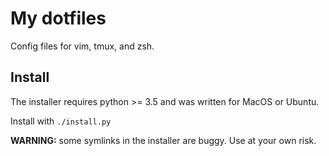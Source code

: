 # My dotfiles

Config files for vim, tmux, and zsh.

## Install

The installer requires python >= 3.5 and was written for MacOS or Ubuntu.

Install with `./install.py`

**WARNING:** some symlinks in the installer are buggy. Use at your own risk.
